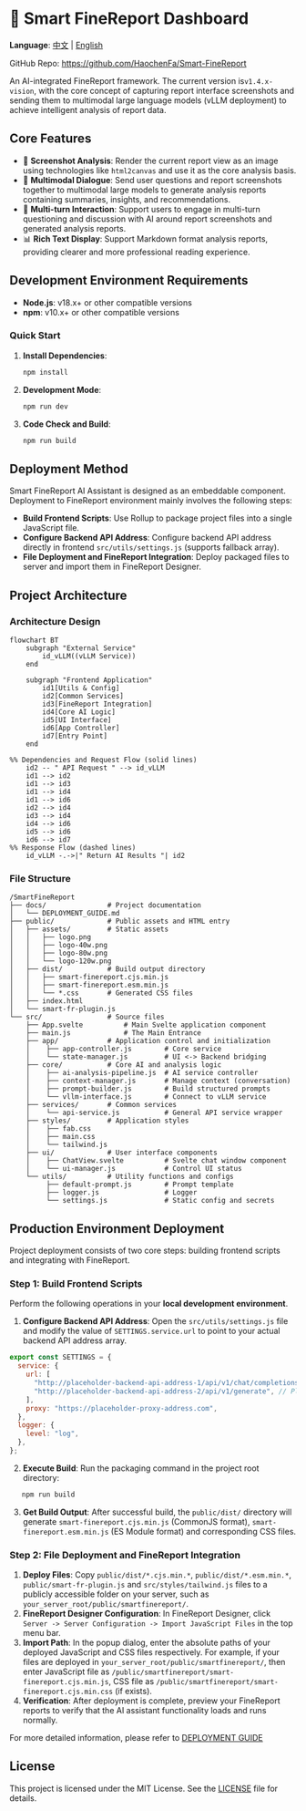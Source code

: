 # 🤖 Smart FineReport Dashboard

**Language**: [中文](README.md) | [English](README_EN.md)

GitHub Repo: https://github.com/HaochenFa/Smart-FineReport

An AI-integrated FineReport framework. The current version is`v1.4.x-vision`, with the core concept of capturing report interface screenshots and sending them to multimodal large language models (vLLM deployment) to achieve intelligent analysis of report data.

## Core Features

- 📸 **Screenshot Analysis**: Render the current report view as an image using technologies like `html2canvas` and use it as the core analysis basis.
- 🤖 **Multimodal Dialogue**: Send user questions and report screenshots together to multimodal large models to generate analysis reports containing summaries, insights, and recommendations.
- 💬 **Multi-turn Interaction**: Support users to engage in multi-turn questioning and discussion with AI around report screenshots and generated analysis reports.
- 📊 **Rich Text Display**: Support Markdown format analysis reports, providing clearer and more professional reading experience.

## Development Environment Requirements

- **Node.js**: v18.x+ or other compatible versions
- **npm**: v10.x+ or other compatible versions

### Quick Start

1. **Install Dependencies**:

   ```bash
   npm install
   ```

2. **Development Mode**:

   ```bash
   npm run dev
   ```

3. **Code Check and Build**:

   ```bash
   npm run build
   ```

## Deployment Method

Smart FineReport AI Assistant is designed as an embeddable component. Deployment to FineReport environment mainly involves the following steps:

- **Build Frontend Scripts**: Use Rollup to package project files into a single JavaScript file.
- **Configure Backend API Address**: Configure backend API address directly in frontend `src/utils/settings.js` (supports fallback array).
- **File Deployment and FineReport Integration**: Deploy packaged files to server and import them in FineReport Designer.

## Project Architecture

### Architecture Design

```mermaid
flowchart BT
    subgraph "External Service"
        id_vLLM((vLLM Service))
    end

    subgraph "Frontend Application"
        id1[Utils & Config]
        id2[Common Services]
        id3[FineReport Integration]
        id4[Core AI Logic]
        id5[UI Interface]
        id6[App Controller]
        id7[Entry Point]
    end

%% Dependencies and Request Flow (solid lines)
    id2 -- " API Request " --> id_vLLM
    id1 --> id2
    id1 --> id3
    id1 --> id4
    id1 --> id6
    id2 --> id4
    id3 --> id4
    id4 --> id6
    id5 --> id6
    id6 --> id7
%% Response Flow (dashed lines)
    id_vLLM -.->|" Return AI Results "| id2
```

### File Structure

```plaintext
/SmartFineReport
├── docs/               # Project documentation
│   └── DEPLOYMENT_GUIDE.md
├── public/             # Public assets and HTML entry
│   ├── assets/         # Static assets
│   │   ├── logo.png
│   │   ├── logo-40w.png
│   │   ├── logo-80w.png
│   │   └── logo-120w.png
│   ├── dist/           # Build output directory
│   │   ├── smart-finereport.cjs.min.js
│   │   ├── smart-finereport.esm.min.js
│   │   └── *.css       # Generated CSS files
│   ├── index.html
│   └── smart-fr-plugin.js
└── src/                # Source files
    ├── App.svelte          # Main Svelte application component
    ├── main.js             # The Main Entrance
    ├── app/            # Application control and initialization
    │    ├── app-controller.js        # Core service
    │    └── state-manager.js         # UI <-> Backend bridging
    ├── core/           # Core AI and analysis logic
    │    ├── ai-analysis-pipeline.js  # AI service controller
    │    ├── context-manager.js       # Manage context (conversation)
    │    ├── prompt-builder.js        # Build structured prompts
    │    └── vllm-interface.js        # Connect to vLLM service
    ├── services/       # Common services
    │    └── api-service.js           # General API service wrapper
    ├── styles/         # Application styles
    │    ├── fab.css
    │    ├── main.css
    │    └── tailwind.js
    ├── ui/             # User interface components
    │    ├── ChatView.svelte          # Svelte chat window component
    │    └── ui-manager.js            # Control UI status
    └── utils/          # Utility functions and configs
         ├── default-prompt.js        # Prompt template
         ├── logger.js                # Logger
         └── settings.js              # Static config and secrets
```

## Production Environment Deployment

Project deployment consists of two core steps: building frontend scripts and integrating with FineReport.

### Step 1: Build Frontend Scripts

Perform the following operations in your **local development environment**.

1. **Configure Backend API Address**: Open the `src/utils/settings.js` file and modify the value of `SETTINGS.service.url` to point to your actual backend API address array.

```javascript
export const SETTINGS = {
  service: {
    url: [
      "http://placeholder-backend-api-address-1/api/v1/chat/completions", // Please replace with your actual backend API address
      "http://placeholder-backend-api-address-2/api/v1/generate", // Please replace with your actual backend API address
    ],
    proxy: "https://placeholder-proxy-address.com",
  },
  logger: {
    level: "log",
  },
};
```

2. **Execute Build**: Run the packaging command in the project root directory:

```bash
   npm run build
```

3. **Get Build Output**: After successful build, the `public/dist/` directory will generate `smart-finereport.cjs.min.js` (CommonJS format), `smart-finereport.esm.min.js` (ES Module format) and corresponding CSS files.

### Step 2: File Deployment and FineReport Integration

1. **Deploy Files**: Copy `public/dist/*.cjs.min.*`, `public/dist/*.esm.min.*`, `public/smart-fr-plugin.js` and `src/styles/tailwind.js`
   files to a publicly accessible folder on your server, such as `your_server_root/public/smartfinereport/`.
2. **FineReport Designer Configuration**: In FineReport Designer, click `Server -> Server Configuration -> Import JavaScript Files` in the top menu bar.
3. **Import Path**: In the popup dialog, enter the absolute paths of your deployed JavaScript and CSS files respectively. For example, if your files are deployed in
   `your_server_root/public/smartfinereport/`, then enter JavaScript file as
   `/public/smartfinereport/smart-finereport.cjs.min.js`, CSS file as
   `/public/smartfinereport/smart-finereport.cjs.min.css` (if exists).
4. **Verification**: After deployment is complete, preview your FineReport reports to verify that the AI assistant functionality loads and runs normally.

For more detailed information, please refer to [DEPLOYMENT GUIDE](docs/DEPLOYMENT_GUIDE_EN.md)

## License

This project is licensed under the MIT License. See the [LICENSE](LICENSE) file for details.
